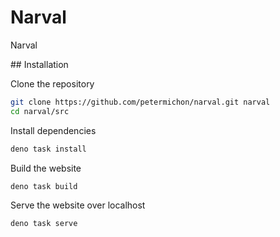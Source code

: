 # Narval

Narval

## Installation

Clone the repository

```bash
git clone https://github.com/petermichon/narval.git narval
cd narval/src
```

Install dependencies

```bash
deno task install
```

Build the website

```bash
deno task build
```

Serve the website over localhost

```bash
deno task serve
```
